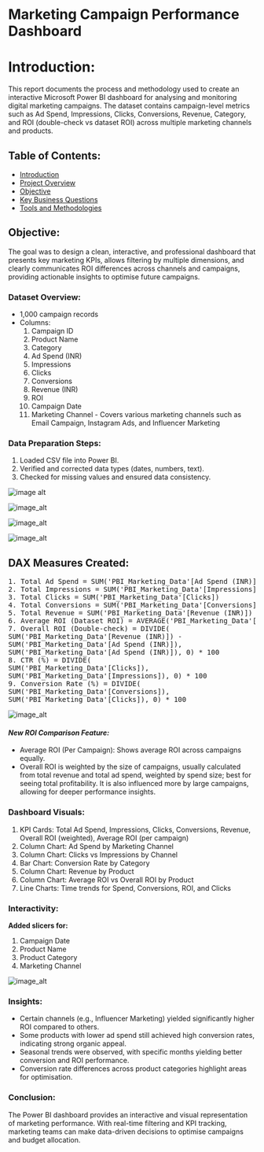 # Marketing Campaign Performance Dashboard

# Introduction:
This report documents the process and methodology used to create an interactive Microsoft Power BI dashboard for analysing and monitoring digital marketing campaigns. The dataset contains campaign-level metrics such as Ad Spend, Impressions, Clicks, Conversions, Revenue, Category, and ROI (double-check vs dataset ROI) across multiple marketing channels and products.

## Table of Contents:

- [Introduction](#introduction)
- [Project Overview](#project-overview)
- [Objective](#objectives)
- [Key Business Questions](#key-business-questions)
- [Tools and Methodologies](#tools-and-methodologies)

## Objective:
The goal was to design a clean, interactive, and professional dashboard that presents key marketing KPIs, allows filtering by multiple dimensions, and clearly communicates ROI differences across channels and campaigns, providing actionable insights to optimise future campaigns.

### Dataset Overview:
- 1,000 campaign records
- Columns:
  1. Campaign ID
  2. Product Name
  3. Category
  4. Ad Spend (INR)
  5. Impressions
  6. Clicks
  7. Conversions
  8. Revenue (INR)
  9. ROI
  10. Campaign Date
  11. Marketing Channel - Covers various marketing channels such as Email Campaign, Instagram Ads, and Influencer Marketing



### Data Preparation Steps:
1. Loaded CSV file into Power BI.
2. Verified and corrected data types (dates, numbers, text).
3. Checked for missing values and ensured data consistency.


![image alt](https://github.com/Its-Lilianne/PBI-Project/blob/9d7cce81e3acfbe2511be08c976e112139e2ddd2/Image1.png)

![image_alt](https://github.com/Its-Lilianne/PBI-Project/blob/205c7e31cf6f8136e3d7818f235f1e91af8f2a65/Image2.png)

![image_alt](https://github.com/Its-Lilianne/PBI-Project/blob/8049d49ef913409430177ffbf6ddee102daf5def/Image6.png)

![image_alt](https://github.com/Its-Lilianne/PBI-Project/blob/13f3378f75c83be32f47f0eb0a09ad7dc0b461ef/Image4.png)


## DAX Measures Created:
<pre>
1. Total Ad Spend = SUM('PBI_Marketing_Data'[Ad Spend (INR)])
2. Total Impressions = SUM('PBI_Marketing_Data'[Impressions])
3. Total Clicks = SUM('PBI_Marketing_Data'[Clicks])
4. Total Conversions = SUM('PBI_Marketing_Data'[Conversions])
5. Total Revenue = SUM('PBI_Marketing_Data'[Revenue (INR)])
6. Average ROI (Dataset ROI) = AVERAGE('PBI_Marketing_Data'[ROI])
7. Overall ROI (Double-check) = DIVIDE(
SUM('PBI_Marketing_Data'[Revenue (INR)]) -
SUM('PBI_Marketing_Data'[Ad Spend (INR)]),
SUM('PBI_Marketing_Data'[Ad Spend (INR)]), 0) * 100
8. CTR (%) = DIVIDE(
SUM('PBI_Marketing_Data'[Clicks]),
SUM('PBI_Marketing_Data'[Impressions]), 0) * 100
9. Conversion Rate (%) = DIVIDE(
SUM('PBI_Marketing_Data'[Conversions]),
SUM('PBI_Marketing_Data'[Clicks]), 0) * 100  
</pre>

![image_alt](https://github.com/Its-Lilianne/PBI-Project/blob/2b9c62e8e29f3c40699c84632841a9b1e1b92ff7/Image5.png)

#### *New ROI Comparison Feature:*
- Average ROI (Per Campaign): Shows average ROI across campaigns equally.
- Overall ROI is weighted by the size of campaigns, usually calculated from total revenue
and total ad spend, weighted by spend size; best for seeing total profitability. It is also
influenced more by large campaigns, allowing for deeper performance insights.

### Dashboard Visuals:
1. KPI Cards: Total Ad Spend, Impressions, Clicks, Conversions, Revenue, Overall ROI (weighted), Average ROI (per campaign)
2. Column Chart: Ad Spend by Marketing Channel
3. Column Chart: Clicks vs Impressions by Channel
4. Bar Chart: Conversion Rate by Category
5. Column Chart: Revenue by Product
6. Column Chart: Average ROI vs Overall ROI by Product
7. Line Charts: Time trends for Spend, Conversions, ROI, and Clicks

### Interactivity:
**Added slicers for:**
1. Campaign Date
2. Product Name
3. Product Category
4. Marketing Channel

![image_alt](https://github.com/Its-Lilianne/PBI-Project/blob/50812dae735cdbc4db7044a4e065a4523f5fb5a4/Dashboard%20.png)


### Insights:
- Certain channels (e.g., Influencer Marketing) yielded significantly higher ROI compared to others.
- Some products with lower ad spend still achieved high conversion rates, indicating strong organic appeal.
- Seasonal trends were observed, with specific months yielding better conversion and ROI performance.
- Conversion rate differences across product categories highlight areas for optimisation.

### Conclusion:
The Power BI dashboard provides an interactive and visual representation of marketing performance. With real-time filtering and KPI tracking, marketing teams can make data-driven decisions to optimise campaigns and budget allocation.

